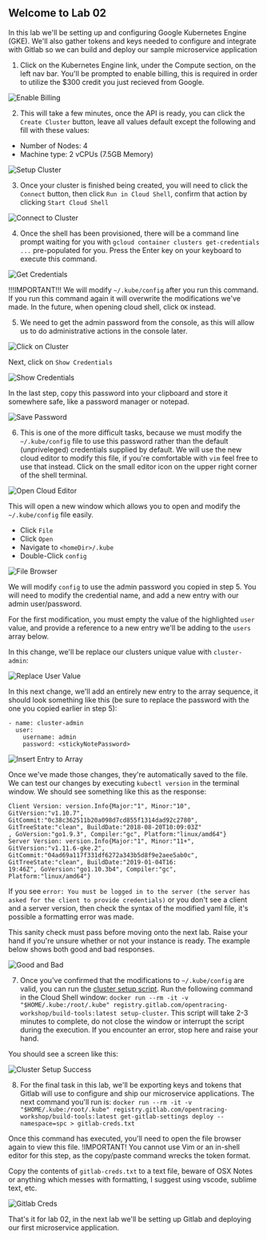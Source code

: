Welcome to Lab 02
---

In this lab we'll be setting up and configuring Google Kubernetes Engine (GKE). We'll also gather tokens and keys needed to configure and integrate with Gitlab so we can build and deploy our sample microservice application

1. Click on the Kubernetes Engine link, under the Compute section, on the left nav bar. You'll be prompted to enable billing, this is required in order to utilize the $300 credit you just recieved from Google.

![Enable Billing](lab-02/images/img01.png)

2. This will take a few minutes, once the API is ready, you can click the `Create Cluster` button, leave all values default except the following and fill with these values:

* Number of Nodes: 4
* Machine type: 2 vCPUs (7.5GB Memory)

![Setup Cluster](lab-02/images/img02.png)

3. Once your cluster is finished being created, you will need to click the `Connect` button, then click `Run in Cloud Shell`, confirm that action by clicking `Start Cloud Shell`

![Connect to Cluster](lab-02/images/img03.gif)

4. Once the shell has been provisioned, there will be a command line prompt waiting for you with `gcloud container clusters get-credentials ...` pre-populated for you. Press the Enter key on your keyboard to execute this command. 

![Get Credentials](lab-02/images/img04.png)

!!!IMPORTANT!!! We will modify `~/.kube/config` after you run this command. If you run this command again it will overwrite the modifications we've made. In the future, when opening cloud shell, click `OK` instead.

5. We need to get the admin password from the console, as this will allow us to do administrative actions in the console later.

![Click on Cluster](lab-02/images/img05.png)

Next, click on `Show Credentials`

![Show Credentials](lab-02/images/img05a.png)

In the last step, copy this password into your clipboard and store it somewhere safe, like a password manager or notepad.

![Save Password](lab-02/images/img05b.png)

6. This is one of the more difficult tasks, because we must modify the `~/.kube/config` file to use this password rather than the default (unpriveleged) credentials supplied by default. We will use the new cloud editor to modify this file, if you're comfortable with `vim` feel free to use that instead. Click on the small editor icon on the upper right corner of the shell terminal.

![Open Cloud Editor](lab-02/images/img06.png)

This will open a new window which allows you to open and modify the `~/.kube/config` file easily.

* Click `File`
* Click `Open`
* Navigate to `<homeDir>/.kube`
* Double-Click `config`

![File Browser](lab-02/images/img06a.png)

We will modify `config` to use the admin password you copied in step 5. You will need to modify the credential name, and add a new entry with our admin user/password.

For the first modification, you must empty the value of the highlighted `user` value, and provide a reference to a new entry we'll be adding to the `users` array below.

In this change, we'll be replace our clusters unique value with `cluster-admin`:

![Replace User Value](lab-02/images/img06b.png)

In this next change, we'll add an entirely new entry to the array sequence, it should look something like this (be sure to replace the password with the one you copied earlier in step 5):

```
- name: cluster-admin
  user:
    username: admin
    password: <stickyNotePassword>
```

![Insert Entry to Array](lab-02/images/img06c.png)

Once we've made those changes, they're automatically saved to the file. We can test our changes by executing `kubectl version` in the terminal window. We should see something like this as the response:

```
Client Version: version.Info{Major:"1", Minor:"10", GitVersion:"v1.10.7", GitCommit:"0c38c362511b20a098d7cd855f1314dad92c2780", GitTreeState:"clean", BuildDate:"2018-08-20T10:09:03Z"
, GoVersion:"go1.9.3", Compiler:"gc", Platform:"linux/amd64"}
Server Version: version.Info{Major:"1", Minor:"11+", GitVersion:"v1.11.6-gke.2", GitCommit:"04ad69a117f331df6272a343b5d8f9e2aee5ab0c", GitTreeState:"clean", BuildDate:"2019-01-04T16:
19:46Z", GoVersion:"go1.10.3b4", Compiler:"gc", Platform:"linux/amd64"}
```

If you see `error: You must be logged in to the server (the server has asked for the client to provide credentials)` or you don't see a client and a server version, then check the syntax of the modified yaml file, it's possible a formatting error was made.

This sanity check must pass before moving onto the next lab. Raise your hand if you're unsure whether or not your instance is ready. The example below shows both good and bad responses.

![Good and Bad](lab-02/images/img06d.png)

7. Once you've confirmed that the modifications to `~/.kube/config` are valid, you can run the [cluster setup script](https://gitlab.com/opentracing-workshop/build-tools/blob/master/bin/setup-cluster). Run the following command in the Cloud Shell window: `docker run --rm -it -v "$HOME/.kube:/root/.kube" registry.gitlab.com/opentracing-workshop/build-tools:latest setup-cluster`. This script will take 2-3 minutes to complete, do not close the window or interrupt the script during the execution. If you encounter an error, stop here and raise your hand.

You should see a screen like this:

![Cluster Setup Success](lab-02/images/img07.png)

8. For the final task in this lab, we'll be exporting keys and tokens that Gitlab will use to configure and ship our microservice applications. The next command you'll run is: `docker run --rm -it -v "$HOME/.kube:/root/.kube" registry.gitlab.com/opentracing-workshop/build-tools:latest get-gitlab-settings deploy --namespace=spc > gitlab-creds.txt`

Once this command has executed, you'll need to open the file browser again to view this file. !IMPORTANT! You cannot use Vim or an in-shell editor for this step, as the copy/paste command wrecks the token format.

Copy the contents of `gitlab-creds.txt` to a text file, beware of OSX Notes or anything which messes with formatting, I suggest using vscode, sublime text, etc.

![Gitlab Creds](lab-02/images/img08.png)

That's it for lab 02, in the next lab we'll be setting up Gitlab and deploying our first microservice application.




